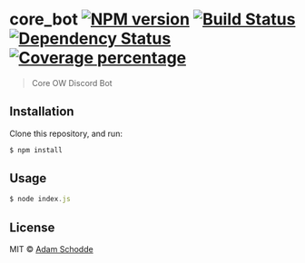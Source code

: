 # core_bot [![NPM version][npm-image]][npm-url] [![Build Status][travis-image]][travis-url] [![Dependency Status][daviddm-image]][daviddm-url] [![Coverage percentage][coveralls-image]][coveralls-url]
> Core OW Discord Bot

## Installation

Clone this repository, and run:
```sh
$ npm install
```

## Usage

```js
$ node index.js
```
## License

MIT © [Adam Schodde](https://github.com/brutalhonesty)


[npm-image]: https://badge.fury.io/js/core_bot.svg
[npm-url]: https://npmjs.org/package/core_bot
[travis-image]: https://travis-ci.org/brutalhonesty/core_bot.svg?branch=master
[travis-url]: https://travis-ci.org/brutalhonesty/core_bot
[daviddm-image]: https://david-dm.org/brutalhonesty/core_bot.svg?theme=shields.io
[daviddm-url]: https://david-dm.org/brutalhonesty/core_bot
[coveralls-image]: https://coveralls.io/repos/brutalhonesty/core_bot/badge.svg
[coveralls-url]: https://coveralls.io/r/brutalhonesty/core_bot
